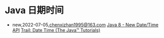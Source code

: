 # Java 日期时间
- new,2022-07-05,chenxizhan1995@163.com
[Java 8 - New Date/Time API](https://www.tutorialspoint.com/java8/java8_datetime_api.htm)
[Trail: Date Time (The Java™ Tutorials)](https://docs.oracle.com/javase/tutorial/datetime/index.html)
